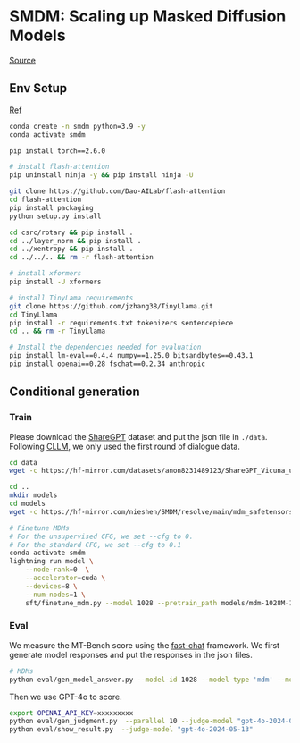 # SMDM: Scaling up Masked Diffusion Models

[Source](https://github.com/ML-GSAI/SMDM/commits/main/)

## Env Setup

[Ref](https://github.com/ML-GSAI/SMDM/blob/main/CONDA.md)

```bash
conda create -n smdm python=3.9 -y
conda activate smdm

pip install torch==2.6.0

# install flash-attention
pip uninstall ninja -y && pip install ninja -U

git clone https://github.com/Dao-AILab/flash-attention
cd flash-attention
pip install packaging
python setup.py install

cd csrc/rotary && pip install .
cd ../layer_norm && pip install .
cd ../xentropy && pip install .
cd ../../.. && rm -r flash-attention

# install xformers
pip install -U xformers

# install TinyLama requirements
git clone https://github.com/jzhang38/TinyLlama.git
cd TinyLlama
pip install -r requirements.txt tokenizers sentencepiece
cd .. && rm -r TinyLlama

# Install the dependencies needed for evaluation
pip install lm-eval==0.4.4 numpy==1.25.0 bitsandbytes==0.43.1
pip install openai==0.28 fschat==0.2.34 anthropic
```

## Conditional generation

### Train

Please download the [ShareGPT](https://huggingface.co/datasets/anon8231489123/ShareGPT_Vicuna_unfiltered/blob/main/ShareGPT_V3_unfiltered_cleaned_split_no_imsorry.json) dataset and put the json file in `./data`.
Following [CLLM](https://github.com/hao-ai-lab/Consistency_LLM), we only used the first round of dialogue data.
```bash
cd data
wget -c https://hf-mirror.com/datasets/anon8231489123/ShareGPT_Vicuna_unfiltered/resolve/main/ShareGPT_V3_unfiltered_cleaned_split_no_imsorry.json

cd ..
mkdir models
cd models
wget -c https://hf-mirror.com/nieshen/SMDM/resolve/main/mdm_safetensors/mdm-1028M-1600e18.safetensors
```

```sh
# Finetune MDMs
# For the unsupervised CFG, we set --cfg to 0.
# For the standard CFG, we set --cfg to 0.1
conda activate smdm
lightning run model \
    --node-rank=0  \
    --accelerator=cuda \
    --devices=8 \
    --num-nodes=1 \
    sft/finetune_mdm.py --model 1028 --pretrain_path models/mdm-1028M-1600e18.safetensors --cfg 0.
```

### Eval

We measure the MT-Bench score using the [fast-chat](https://github.com/lm-sys/FastChat) framework. We first generate model responses and put the responses in the json files.

```bash
# MDMs
python eval/gen_model_answer.py --model-id 1028 --model-type 'mdm' --model-path "models/mdm-1028M-1600e18-sharegpt.safetensors" --steps 128 --cfg-scale 0.6 --answer-file "data/mt_bench/model_answer/mdm.jsonl"
```

Then we use GPT-4o to score.
```bash
export OPENAI_API_KEY=xxxxxxxxx
python eval/gen_judgment.py  --parallel 10 --judge-model "gpt-4o-2024-05-13"
python eval/show_result.py  --judge-model "gpt-4o-2024-05-13"
```
